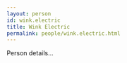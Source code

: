 ```yaml
---
layout: person
id: wink.electric
title: Wink Electric
permalink: people/wink.electric.html
---
```


Person details...